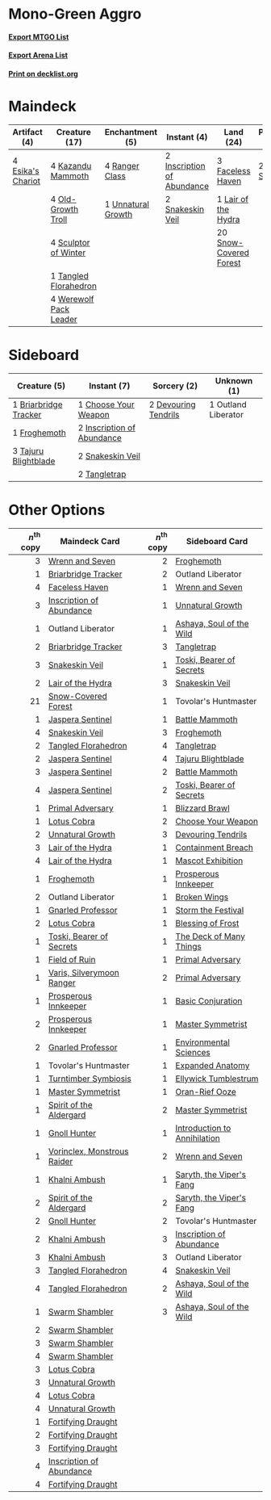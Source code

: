 # Mono-Green Aggro

#### [Export MTGO List](../collection/Mono-Green%20Aggro/Mono-Green%20Aggro.txt)
#### [Export Arena List](../collection/Mono-Green%20Aggro/Mono-Green%20Aggro_arena.txt)
#### [Print on decklist.org](http://decklist.org/?deckmain=4%09Blizzard%20Brawl%0A4%09Esika's%20Chariot%0A3%09Faceless%20Haven%0A2%09Inscription%20of%20Abundance%0A4%09Kazandu%20Mammoth%0A1%09Lair%20of%20the%20Hydra%0A4%09Old-Growth%20Troll%0A4%09Ranger%20Class%0A4%09Sculptor%20of%20Winter%0A2%09Snakeskin%20Veil%0A20%09Snow-Covered%20Forest%0A1%09Tangled%20Florahedron%0A1%09Unnatural%20Growth%0A4%09Werewolf%20Pack%20Leader%0A2%09Wrenn%20and%20Seven&deckside=1%09Briarbridge%20Tracker%0A1%09Choose%20Your%20Weapon%0A2%09Devouring%20Tendrils%0A1%09Froghemoth%0A2%09Inscription%20of%20Abundance%0A1%09Outland%20Liberator%0A2%09Snakeskin%20Veil%0A3%09Tajuru%20Blightblade%0A2%09Tangletrap)
# Maindeck

|                                        Artifact (4)                                        |                                          Creature (17)                                          |                                       Enchantment (5)                                       |                                             Instant (4)                                             |                                            Land (24)                                            |                                      Planeswalker (2)                                      |                                        Sorcery (4)                                        |
|--------------------------------------------------------------------------------------------|-------------------------------------------------------------------------------------------------|---------------------------------------------------------------------------------------------|-----------------------------------------------------------------------------------------------------|-------------------------------------------------------------------------------------------------|--------------------------------------------------------------------------------------------|-------------------------------------------------------------------------------------------|
|4 [Esika's Chariot](http://gatherer.wizards.com/Pages/Card/Details.aspx?multiverseid=503783)|4 [Kazandu Mammoth](http://gatherer.wizards.com/Pages/Card/Details.aspx?multiverseid=491835)     |4 [Ranger Class](http://gatherer.wizards.com/Pages/Card/Details.aspx?multiverseid=527489)    |2 [Inscription of Abundance](http://gatherer.wizards.com/Pages/Card/Details.aspx?multiverseid=491832)|3 [Faceless Haven](http://gatherer.wizards.com/Pages/Card/Details.aspx?multiverseid=503874)      |2 [Wrenn and Seven](http://gatherer.wizards.com/Pages/Card/Details.aspx?multiverseid=534999)|4 [Blizzard Brawl](http://gatherer.wizards.com/Pages/Card/Details.aspx?multiverseid=503775)|
|                                                                                            |4 [Old-Growth Troll](http://gatherer.wizards.com/Pages/Card/Details.aspx?multiverseid=503801)    |1 [Unnatural Growth](http://gatherer.wizards.com/Pages/Card/Details.aspx?multiverseid=534997)|2 [Snakeskin Veil](http://gatherer.wizards.com/Pages/Card/Details.aspx?multiverseid=503810)          |1 [Lair of the Hydra](http://gatherer.wizards.com/Pages/Card/Details.aspx?multiverseid=527546)   |                                                                                            |                                                                                           |
|                                                                                            |4 [Sculptor of Winter](http://gatherer.wizards.com/Pages/Card/Details.aspx?multiverseid=503809)  |                                                                                             |                                                                                                     |20 [Snow-Covered Forest](http://gatherer.wizards.com/Pages/Card/Details.aspx?multiverseid=121192)|                                                                                            |                                                                                           |
|                                                                                            |1 [Tangled Florahedron](http://gatherer.wizards.com/Pages/Card/Details.aspx?multiverseid=491859) |                                                                                             |                                                                                                     |                                                                                                 |                                                                                            |                                                                                           |
|                                                                                            |4 [Werewolf Pack Leader](http://gatherer.wizards.com/Pages/Card/Details.aspx?multiverseid=527498)|                                                                                             |                                                                                                     |                                                                                                 |                                                                                            |                                                                                           |


# Sideboard

|                                          Creature (5)                                          |                                             Instant (7)                                             |                                          Sorcery (2)                                          |    Unknown (1)    |
|------------------------------------------------------------------------------------------------|-----------------------------------------------------------------------------------------------------|-----------------------------------------------------------------------------------------------|-------------------|
|1 [Briarbridge Tracker](http://gatherer.wizards.com/Pages/Card/Details.aspx?multiverseid=534957)|1 [Choose Your Weapon](http://gatherer.wizards.com/Pages/Card/Details.aspx?multiverseid=527462)      |2 [Devouring Tendrils](http://gatherer.wizards.com/Pages/Card/Details.aspx?multiverseid=513603)|1 Outland Liberator|
|1 [Froghemoth](http://gatherer.wizards.com/Pages/Card/Details.aspx?multiverseid=527471)         |2 [Inscription of Abundance](http://gatherer.wizards.com/Pages/Card/Details.aspx?multiverseid=491832)|                                                                                               |                   |
|3 [Tajuru Blightblade](http://gatherer.wizards.com/Pages/Card/Details.aspx?multiverseid=491856) |2 [Snakeskin Veil](http://gatherer.wizards.com/Pages/Card/Details.aspx?multiverseid=503810)          |                                                                                               |                   |
|                                                                                                |2 [Tangletrap](http://gatherer.wizards.com/Pages/Card/Details.aspx?multiverseid=513622)              |                                                                                               |                   |


# Other Options

|*n*<sup>th</sup> copy|                                            Maindeck Card                                             |*n*<sup>th</sup> copy|                                            Sideboard Card                                             |
|--------------------:|------------------------------------------------------------------------------------------------------|--------------------:|-------------------------------------------------------------------------------------------------------|
|                    3|[Wrenn and Seven](http://gatherer.wizards.com/Pages/Card/Details.aspx?multiverseid=534999)            |                    2|[Froghemoth](http://gatherer.wizards.com/Pages/Card/Details.aspx?multiverseid=527471)                  |
|                    1|[Briarbridge Tracker](http://gatherer.wizards.com/Pages/Card/Details.aspx?multiverseid=534957)        |                    2|Outland Liberator                                                                                      |
|                    4|[Faceless Haven](http://gatherer.wizards.com/Pages/Card/Details.aspx?multiverseid=503874)             |                    1|[Wrenn and Seven](http://gatherer.wizards.com/Pages/Card/Details.aspx?multiverseid=534999)             |
|                    3|[Inscription of Abundance](http://gatherer.wizards.com/Pages/Card/Details.aspx?multiverseid=491832)   |                    1|[Unnatural Growth](http://gatherer.wizards.com/Pages/Card/Details.aspx?multiverseid=534997)            |
|                    1|Outland Liberator                                                                                     |                    1|[Ashaya, Soul of the Wild](http://gatherer.wizards.com/Pages/Card/Details.aspx?multiverseid=491824)    |
|                    2|[Briarbridge Tracker](http://gatherer.wizards.com/Pages/Card/Details.aspx?multiverseid=534957)        |                    3|[Tangletrap](http://gatherer.wizards.com/Pages/Card/Details.aspx?multiverseid=513622)                  |
|                    3|[Snakeskin Veil](http://gatherer.wizards.com/Pages/Card/Details.aspx?multiverseid=503810)             |                    1|[Toski, Bearer of Secrets](http://gatherer.wizards.com/Pages/Card/Details.aspx?multiverseid=503813)    |
|                    2|[Lair of the Hydra](http://gatherer.wizards.com/Pages/Card/Details.aspx?multiverseid=527546)          |                    3|[Snakeskin Veil](http://gatherer.wizards.com/Pages/Card/Details.aspx?multiverseid=503810)              |
|                   21|[Snow-Covered Forest](http://gatherer.wizards.com/Pages/Card/Details.aspx?multiverseid=121192)        |                    1|Tovolar's Huntmaster                                                                                   |
|                    1|[Jaspera Sentinel](http://gatherer.wizards.com/Pages/Card/Details.aspx?multiverseid=503792)           |                    1|[Battle Mammoth](http://gatherer.wizards.com/Pages/Card/Details.aspx?multiverseid=503773)              |
|                    4|[Snakeskin Veil](http://gatherer.wizards.com/Pages/Card/Details.aspx?multiverseid=503810)             |                    3|[Froghemoth](http://gatherer.wizards.com/Pages/Card/Details.aspx?multiverseid=527471)                  |
|                    2|[Tangled Florahedron](http://gatherer.wizards.com/Pages/Card/Details.aspx?multiverseid=491859)        |                    4|[Tangletrap](http://gatherer.wizards.com/Pages/Card/Details.aspx?multiverseid=513622)                  |
|                    2|[Jaspera Sentinel](http://gatherer.wizards.com/Pages/Card/Details.aspx?multiverseid=503792)           |                    4|[Tajuru Blightblade](http://gatherer.wizards.com/Pages/Card/Details.aspx?multiverseid=491856)          |
|                    3|[Jaspera Sentinel](http://gatherer.wizards.com/Pages/Card/Details.aspx?multiverseid=503792)           |                    2|[Battle Mammoth](http://gatherer.wizards.com/Pages/Card/Details.aspx?multiverseid=503773)              |
|                    4|[Jaspera Sentinel](http://gatherer.wizards.com/Pages/Card/Details.aspx?multiverseid=503792)           |                    2|[Toski, Bearer of Secrets](http://gatherer.wizards.com/Pages/Card/Details.aspx?multiverseid=503813)    |
|                    1|[Primal Adversary](http://gatherer.wizards.com/Pages/Card/Details.aspx?multiverseid=534983)           |                    1|[Blizzard Brawl](http://gatherer.wizards.com/Pages/Card/Details.aspx?multiverseid=503775)              |
|                    1|[Lotus Cobra](http://gatherer.wizards.com/Pages/Card/Details.aspx?multiverseid=438740)                |                    2|[Choose Your Weapon](http://gatherer.wizards.com/Pages/Card/Details.aspx?multiverseid=527462)          |
|                    2|[Unnatural Growth](http://gatherer.wizards.com/Pages/Card/Details.aspx?multiverseid=534997)           |                    3|[Devouring Tendrils](http://gatherer.wizards.com/Pages/Card/Details.aspx?multiverseid=513603)          |
|                    3|[Lair of the Hydra](http://gatherer.wizards.com/Pages/Card/Details.aspx?multiverseid=527546)          |                    1|[Containment Breach](http://gatherer.wizards.com/Pages/Card/Details.aspx?multiverseid=513602)          |
|                    4|[Lair of the Hydra](http://gatherer.wizards.com/Pages/Card/Details.aspx?multiverseid=527546)          |                    1|[Mascot Exhibition](http://gatherer.wizards.com/Pages/Card/Details.aspx?multiverseid=513481)           |
|                    1|[Froghemoth](http://gatherer.wizards.com/Pages/Card/Details.aspx?multiverseid=527471)                 |                    1|[Prosperous Innkeeper](http://gatherer.wizards.com/Pages/Card/Details.aspx?multiverseid=527487)        |
|                    2|Outland Liberator                                                                                     |                    1|[Broken Wings](http://gatherer.wizards.com/Pages/Card/Details.aspx?multiverseid=491827)                |
|                    1|[Gnarled Professor](http://gatherer.wizards.com/Pages/Card/Details.aspx?multiverseid=513610)          |                    1|[Storm the Festival](http://gatherer.wizards.com/Pages/Card/Details.aspx?multiverseid=534989)          |
|                    2|[Lotus Cobra](http://gatherer.wizards.com/Pages/Card/Details.aspx?multiverseid=438740)                |                    1|[Blessing of Frost](http://gatherer.wizards.com/Pages/Card/Details.aspx?multiverseid=503774)           |
|                    1|[Toski, Bearer of Secrets](http://gatherer.wizards.com/Pages/Card/Details.aspx?multiverseid=503813)   |                    1|[The Deck of Many Things](http://gatherer.wizards.com/Pages/Card/Details.aspx?multiverseid=527528)     |
|                    1|[Field of Ruin](http://gatherer.wizards.com/Pages/Card/Details.aspx?multiverseid=435415)              |                    1|[Primal Adversary](http://gatherer.wizards.com/Pages/Card/Details.aspx?multiverseid=534983)            |
|                    1|[Varis, Silverymoon Ranger](http://gatherer.wizards.com/Pages/Card/Details.aspx?multiverseid=527496)  |                    2|[Primal Adversary](http://gatherer.wizards.com/Pages/Card/Details.aspx?multiverseid=534983)            |
|                    1|[Prosperous Innkeeper](http://gatherer.wizards.com/Pages/Card/Details.aspx?multiverseid=527487)       |                    1|[Basic Conjuration](http://gatherer.wizards.com/Pages/Card/Details.aspx?multiverseid=513597)           |
|                    2|[Prosperous Innkeeper](http://gatherer.wizards.com/Pages/Card/Details.aspx?multiverseid=527487)       |                    1|[Master Symmetrist](http://gatherer.wizards.com/Pages/Card/Details.aspx?multiverseid=513615)           |
|                    2|[Gnarled Professor](http://gatherer.wizards.com/Pages/Card/Details.aspx?multiverseid=513610)          |                    1|[Environmental Sciences](http://gatherer.wizards.com/Pages/Card/Details.aspx?multiverseid=513477)      |
|                    1|Tovolar's Huntmaster                                                                                  |                    1|[Expanded Anatomy](http://gatherer.wizards.com/Pages/Card/Details.aspx?multiverseid=513478)            |
|                    1|[Turntimber Symbiosis](http://gatherer.wizards.com/Pages/Card/Details.aspx?multiverseid=491864)       |                    1|[Ellywick Tumblestrum](http://gatherer.wizards.com/Pages/Card/Details.aspx?multiverseid=527468)        |
|                    1|[Master Symmetrist](http://gatherer.wizards.com/Pages/Card/Details.aspx?multiverseid=513615)          |                    1|[Oran-Rief Ooze](http://gatherer.wizards.com/Pages/Card/Details.aspx?multiverseid=491846)              |
|                    1|[Spirit of the Aldergard](http://gatherer.wizards.com/Pages/Card/Details.aspx?multiverseid=503811)    |                    2|[Master Symmetrist](http://gatherer.wizards.com/Pages/Card/Details.aspx?multiverseid=513615)           |
|                    1|[Gnoll Hunter](http://gatherer.wizards.com/Pages/Card/Details.aspx?multiverseid=527472)               |                    1|[Introduction to Annihilation](http://gatherer.wizards.com/Pages/Card/Details.aspx?multiverseid=513479)|
|                    1|[Vorinclex, Monstrous Raider](http://gatherer.wizards.com/Pages/Card/Details.aspx?multiverseid=503815)|                    2|[Wrenn and Seven](http://gatherer.wizards.com/Pages/Card/Details.aspx?multiverseid=534999)             |
|                    1|[Khalni Ambush](http://gatherer.wizards.com/Pages/Card/Details.aspx?multiverseid=491839)              |                    1|[Saryth, the Viper's Fang](http://gatherer.wizards.com/Pages/Card/Details.aspx?multiverseid=534986)    |
|                    2|[Spirit of the Aldergard](http://gatherer.wizards.com/Pages/Card/Details.aspx?multiverseid=503811)    |                    2|[Saryth, the Viper's Fang](http://gatherer.wizards.com/Pages/Card/Details.aspx?multiverseid=534986)    |
|                    2|[Gnoll Hunter](http://gatherer.wizards.com/Pages/Card/Details.aspx?multiverseid=527472)               |                    2|Tovolar's Huntmaster                                                                                   |
|                    2|[Khalni Ambush](http://gatherer.wizards.com/Pages/Card/Details.aspx?multiverseid=491839)              |                    3|[Inscription of Abundance](http://gatherer.wizards.com/Pages/Card/Details.aspx?multiverseid=491832)    |
|                    3|[Khalni Ambush](http://gatherer.wizards.com/Pages/Card/Details.aspx?multiverseid=491839)              |                    3|Outland Liberator                                                                                      |
|                    3|[Tangled Florahedron](http://gatherer.wizards.com/Pages/Card/Details.aspx?multiverseid=491859)        |                    4|[Snakeskin Veil](http://gatherer.wizards.com/Pages/Card/Details.aspx?multiverseid=503810)              |
|                    4|[Tangled Florahedron](http://gatherer.wizards.com/Pages/Card/Details.aspx?multiverseid=491859)        |                    2|[Ashaya, Soul of the Wild](http://gatherer.wizards.com/Pages/Card/Details.aspx?multiverseid=491824)    |
|                    1|[Swarm Shambler](http://gatherer.wizards.com/Pages/Card/Details.aspx?multiverseid=491855)             |                    3|[Ashaya, Soul of the Wild](http://gatherer.wizards.com/Pages/Card/Details.aspx?multiverseid=491824)    |
|                    2|[Swarm Shambler](http://gatherer.wizards.com/Pages/Card/Details.aspx?multiverseid=491855)             |                     |                                                                                                       |
|                    3|[Swarm Shambler](http://gatherer.wizards.com/Pages/Card/Details.aspx?multiverseid=491855)             |                     |                                                                                                       |
|                    4|[Swarm Shambler](http://gatherer.wizards.com/Pages/Card/Details.aspx?multiverseid=491855)             |                     |                                                                                                       |
|                    3|[Lotus Cobra](http://gatherer.wizards.com/Pages/Card/Details.aspx?multiverseid=438740)                |                     |                                                                                                       |
|                    3|[Unnatural Growth](http://gatherer.wizards.com/Pages/Card/Details.aspx?multiverseid=534997)           |                     |                                                                                                       |
|                    4|[Lotus Cobra](http://gatherer.wizards.com/Pages/Card/Details.aspx?multiverseid=438740)                |                     |                                                                                                       |
|                    4|[Unnatural Growth](http://gatherer.wizards.com/Pages/Card/Details.aspx?multiverseid=534997)           |                     |                                                                                                       |
|                    1|[Fortifying Draught](http://gatherer.wizards.com/Pages/Card/Details.aspx?multiverseid=513609)         |                     |                                                                                                       |
|                    2|[Fortifying Draught](http://gatherer.wizards.com/Pages/Card/Details.aspx?multiverseid=513609)         |                     |                                                                                                       |
|                    3|[Fortifying Draught](http://gatherer.wizards.com/Pages/Card/Details.aspx?multiverseid=513609)         |                     |                                                                                                       |
|                    4|[Inscription of Abundance](http://gatherer.wizards.com/Pages/Card/Details.aspx?multiverseid=491832)   |                     |                                                                                                       |
|                    4|[Fortifying Draught](http://gatherer.wizards.com/Pages/Card/Details.aspx?multiverseid=513609)         |                     |                                                                                                       |

